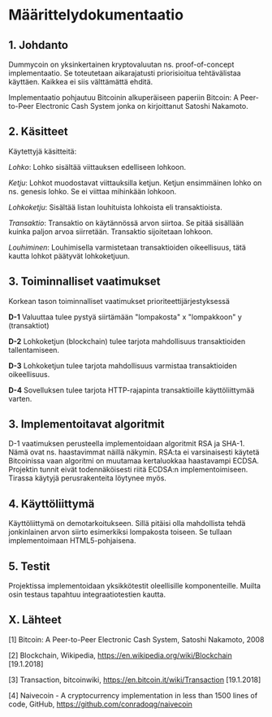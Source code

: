 
# Määrittelydokumentaatio

## 1. Johdanto

Dummycoin on yksinkertainen kryptovaluutan ns. proof-of-concept implementaatio. Se 
toteutetaan aikarajatusti priorisioitua tehtävälistaa käyttäen. Kaikkea ei siis välttämättä ehditä.

Implementaatio pohjautuu Bitcoinin alkuperäiseen paperiin Bitcoin: A Peer-to-Peer Electronic Cash System jonka on kirjoittanut Satoshi Nakamoto.

## 2. Käsitteet

Käytettyjä käsitteitä:

*Lohko*: Lohko sisältää viittauksen edelliseen lohkoon. 

*Ketju*: Lohkot muodostavat viittauksilla ketjun. Ketjun ensimmäinen lohko on ns. genesis lohko. Se ei viittaa mihinkään lohkoon.

*Lohkoketju*: Sisältää listan louhituista lohkoista eli transaktioista. 

*Transaktio*: Transaktio on käytännössä arvon siirtoa. Se pitää sisällään kuinka paljon arvoa siirretään. Transaktio sijoitetaan lohkoon. 

*Louhiminen*: Louhimisella varmistetaan transaktioiden oikeellisuus, tätä kautta lohkot päätyvät lohkoketjuun.

## 3. Toiminnalliset vaatimukset

Korkean tason toiminnalliset vaatimukset prioriteettijärjestyksessä

**D-1** Valuuttaa tulee pystyä siirtämään "lompakosta" x "lompakkoon" y (transaktiot) 

**D-2** Lohkoketjun (blockchain) tulee tarjota mahdollisuus transaktioiden tallentamiseen. 

**D-3** Lohkoketjun tulee tarjota mahdollisuus varmistaa transaktioiden oikeellisuus. 

**D-4** Sovelluksen tulee tarjota HTTP-rajapinta transaktioille käyttöliittymää varten. 

## 3. Implementoitavat algoritmit

D-1 vaatimuksen perusteella implementoidaan algoritmit RSA ja SHA-1. Nämä ovat ns. haastavimmat
näillä näkymin. RSA:ta ei varsinaisesti käytetä Bitcoinissa vaan algoritmi on muutamaa
kertaluokkaa haastavampi ECDSA. Projektin tunnit eivät todennäköisesti riitä
ECDSA:n implementoimiseen. Tirassa käytyjä perusrakenteita löytynee myös.

## 4. Käyttöliittymä

Käyttöliittymä on demotarkoitukseen. Sillä pitäisi olla mahdollista tehdä
jonkinlainen arvon siirto esimerkiksi lompakosta toiseen. Se tullaan
implementoimaan HTML5-pohjaisena.

## 5. Testit

Projektissa implementoidaan yksikkötestit oleellisille komponenteille. 
Muilta osin testaus tapahtuu integraatiotestien kautta.  


## X. Lähteet

[1] Bitcoin: A Peer-to-Peer Electronic Cash System, Satoshi Nakamoto, 2008

[2] Blockchain, Wikipedia, https://en.wikipedia.org/wiki/Blockchain [19.1.2018]

[3] Transaction, bitcoinwiki, https://en.bitcoin.it/wiki/Transaction [19.1.2018]

[4] Naivecoin - A cryptocurrency implementation in less than 1500 lines of code, GitHub, https://github.com/conradoqg/naivecoin


